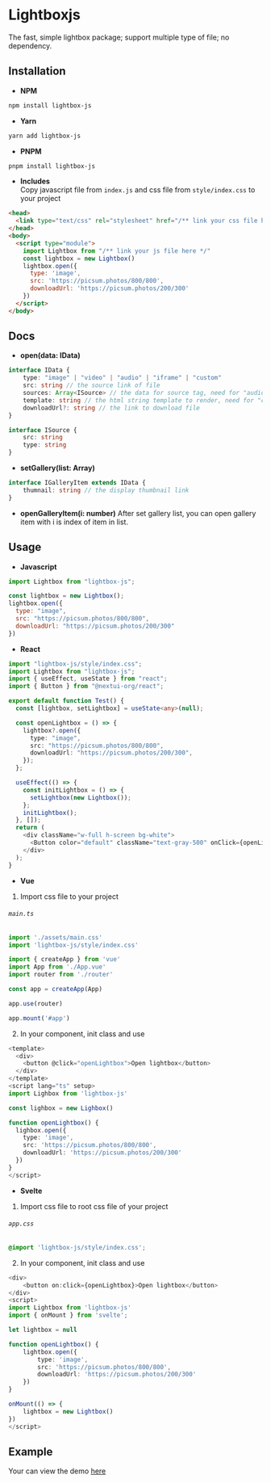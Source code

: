# Lightboxjs
The fast, simple lightbox package; support multiple type of file; no dependency.
## Installation
- **NPM**
```bash
npm install lightbox-js
```
- **Yarn**
```bash
yarn add lightbox-js
```
- **PNPM**
```bash
pnpm install lightbox-js
```
- **Includes**
<br/>Copy javascript file from `index.js` and css file from `style/index.css` to your project
```html
<head>
  <link type="text/css" rel="stylesheet" href="/** link your css file here */" />
</head>
<body>
  <script type="module">
    import Lightbox from "/** link your js file here */"
    const lightbox = new Lightbox()
    lightbox.open({
      type: 'image',
      src: 'https://picsum.photos/800/800',
      downloadUrl: 'https://picsum.photos/200/300'
    })
  </script>
</body>
```
## Docs
- **open(data: IData)**
```ts
interface IData {
    type: "image" | "video" | "audio" | "iframe" | "custom"
    src: string // the source link of file
    sources: Array<ISource> // the data for source tag, need for "audio" & "video" type
    template: string // the html string template to render, need for "custom" type
    downloadUrl?: string // the link to download file 
}
```
```ts
interface ISource {
    src: string
    type: string
}
```
- **setGallery(list: Array<IGalleryItem>)**
```ts
interface IGalleryItem extends IData {
    thumnail: string // the display thumbnail link
}
```
- **openGalleryItem(i: number)**
After set gallery list, you can open gallery item with i is index of item in list.
## Usage
- **Javascript**
```javascript
import Lightbox from "lightbox-js";

const lightbox = new Lightbox();
lightbox.open({
  type: "image",
  src: "https://picsum.photos/800/800",
  downloadUrl: "https://picsum.photos/200/300"
})
```
- **React**
```ts
import "lightbox-js/style/index.css";
import Lightbox from "lightbox-js";
import { useEffect, useState } from "react";
import { Button } from "@nextui-org/react";

export default function Test() {
  const [lightbox, setLightbox] = useState<any>(null);

  const openLightbox = () => {
    lightbox?.open({
      type: "image",
      src: "https://picsum.photos/800/800",
      downloadUrl: "https://picsum.photos/200/300",
    });
  };

  useEffect(() => {
    const initLightbox = () => {
      setLightbox(new Lightbox());
    };
    initLightbox();
  }, []);
  return (
    <div className="w-full h-screen bg-white">
      <Button color="default" className="text-gray-500" onClick={openLightbox}>Open lightbox</Button>
    </div>
  );
}
```
- **Vue**
1. Import css file to your project
###### `main.ts`
```ts
import './assets/main.css'
import 'lightbox-js/style/index.css'

import { createApp } from 'vue'
import App from './App.vue'
import router from './router'

const app = createApp(App)

app.use(router)

app.mount('#app')
```
2. In your component, init class and use
```ts
<template>
  <div>
    <button @click="openLightbox">Open lightbox</button>
  </div>
</template>
<script lang="ts" setup>
import Lighbox from 'lightbox-js'

const lighbox = new Lighbox()

function openLightbox() {
  lighbox.open({
    type: 'image',
    src: 'https://picsum.photos/800/800',
    downloadUrl: 'https://picsum.photos/200/300'
  })
}
</script>
```
- **Svelte**
1. Import css file to root css file of your project
###### `app.css`
```css
@import 'lightbox-js/style/index.css';
```
2. In your component, init class and use
```ts
<div>
    <button on:click={openLightbox}>Open lightbox</button>
</div>
<script>
import Lightbox from 'lightbox-js'
import { onMount } from 'svelte';

let lightbox = null

function openLightbox() {
    lightbox.open({
        type: 'image',
        src: 'https://picsum.photos/800/800',
        downloadUrl: 'https://picsum.photos/200/300'
    })
}

onMount(() => {
    lightbox = new Lightbox()
})
</script>
```
## Example
Your can view the demo [here](#opendata-idata)